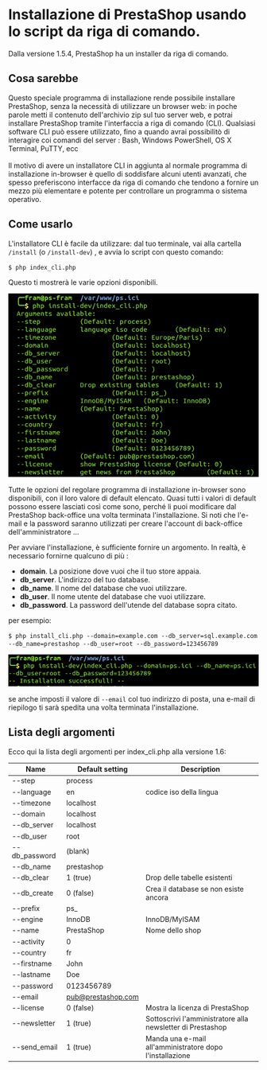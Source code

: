 # Installazione di PrestaShop usando lo script da riga di comando.

Dalla versione 1.5.4, PrestaShop ha un installer da riga di comando.

## Cosa sarebbe <a href="#installazionediprestashopusandoloscriptdarigadicomando.-cosasarebbe" id="installazionediprestashopusandoloscriptdarigadicomando.-cosasarebbe"></a>

Questo speciale programma di installazione rende possibile installare PrestaShop, senza la necessità di utilizzare un browser web: in poche parole metti il contenuto dell'archivio zip sul tuo server web, e potrai installare PrestaShop tramite l'interfaccia a riga di comando (CLI). Qualsiasi software CLI può essere utilizzato, fino a quando avrai possibilitò di interagire coi comandi del server : Bash, Windows PowerShell, OS X Terminal, PuTTY, ecc\
\
Il motivo di avere un installatore CLI in aggiunta al normale programma di installazione in-browser è quello di soddisfare alcuni utenti avanzati, che spesso preferiscono interfacce da riga di comando che tendono a fornire un mezzo più elementare e potente per controllare un programma o sistema operativo.

## Come usarlo <a href="#installazionediprestashopusandoloscriptdarigadicomando.-comeusarlo" id="installazionediprestashopusandoloscriptdarigadicomando.-comeusarlo"></a>

L'installatore CLI è facile da utilizzare: dal tuo terminale, vai alla cartella `/install` (o `/install-dev`) , e avvia lo script con questo comando:

```
$ php index_cli.php
```

Questo ti mostrerà le varie opzioni disponibili.

![](<../../.gitbook/assets/16779385 (3).png>)

Tutte le opzioni del regolare programma di installazione in-browser sono disponibili, con il loro valore di default elencato. Quasi tutti i valori di default possono essere lasciati così come sono, perché li puoi modificare  dal PrestaShop back-office una volta terminata l'installazione. Si noti che l'e-mail e la password saranno utilizzati per creare l'account di back-office dell'amministratore ...

Per avviare l'installazione, è sufficiente fornire un argomento. In realtà, è necessario fornirne qualcuno di più :

* **domain**. La posizione dove vuoi che il tuo store appaia.
* **db\_server**. L'indirizzo del tuo database.
* **db\_name**. Il nome del database che vuoi utilizzare.
* **db\_user**. Il nome utente del database che vuoi utilizzare.
* **db\_password**. La password dell'utende del database sopra citato.

per esempio:

```
$ php install_cli.php --domain=example.com --db_server=sql.example.com --db_name=prestashop --db_user=root --db_password=123456789
```

![](<../../.gitbook/assets/16779386 (3).png>)

se anche imposti il valore di `--email` col tuo indirizzo di posta, una e-mail di riepilogo ti sarà spedita una volta terminata l'installazione.

## Lista degli argomenti <a href="#installazionediprestashopusandoloscriptdarigadicomando.-listadegliargomenti" id="installazionediprestashopusandoloscriptdarigadicomando.-listadegliargomenti"></a>

Ecco qui la lista degli argomenti per index\_cli.php alla versione 1.6:

| Name           | Default setting    | Description                                                |
| -------------- | ------------------ | ---------------------------------------------------------- |
| --step         | process            |                                                            |
| --language     | en                 | codice iso della lingua                                    |
| --timezone     | localhost          |                                                            |
| --domain       | localhost          |                                                            |
| --db\_server   | localhost          |                                                            |
| --db\_user     | root               |                                                            |
| --db\_password | (blank)            |                                                            |
| --db\_name     | prestashop         |                                                            |
| --db\_clear    | 1 (true)           | Drop delle tabelle esistenti                               |
| --db\_create   | 0 (false)          | Crea il database se non esiste ancora                      |
| --prefix       | ps\_               |                                                            |
| --engine       | InnoDB             | InnoDB/MyISAM                                              |
| --name         | PrestaShop         | Nome dello shop                                            |
| --activity     | 0                  |                                                            |
| --country      | fr                 |                                                            |
| --firstname    | John               |                                                            |
| --lastname     | Doe                |                                                            |
| --password     | 0123456789         |                                                            |
| --email        | pub@prestashop.com |                                                            |
| --license      | 0 (false)          | Mostra la licenza di PrestaShop                            |
| --newsletter   | 1 (true)           | Sottoscrivi l'amministratore alla newsletter di Prestashop |
| --send\_email  | 1 (true)           | Manda una e-mail all'amministratore dopo l'installazione   |
